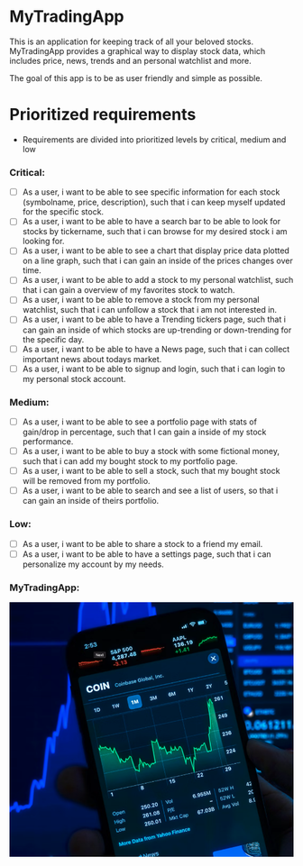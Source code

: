 # MyTradingApp
This is an application for keeping track of all your beloved stocks. 
MyTradingApp provides a graphical way to display stock data, which includes price, news, trends and an personal watchlist and more.

The goal of this app is to be as user friendly and simple as possible. 

# Prioritized requirements

- Requirements are divided into prioritized levels by critical, medium and low

### Critical:
- [ ] As a user, i want to be able to see specific information for each stock (symbolname, price, description), such that i can keep myself updated for the specific stock.
- [ ] As a user, i want to be able to have a search bar to be able to look for stocks by tickername, such that i can browse for my desired stock i am looking for. 
- [ ] As a user, i want to be able to see a chart that display price data plotted on a line graph, such that i can gain an inside of the prices changes over time.
- [ ] As a user, i want to be able to add a stock to my personal watchlist, such that i can gain a overview of my favorites stock to watch.
- [ ] As a user, i want to be able to remove a stock from my personal watchlist, such that i can unfollow a stock that i am not interested in. 
- [ ] As a user, i want to be able to have a Trending tickers page, such that i can gain an inside of which stocks are up-trending or down-trending for the specific day. 
- [ ] As a user, i want to be able to have a News page, such that i can collect important news about todays market. 
- [ ] As a user, i want to be able to signup and login, such that i can login to my personal stock account.  

### Medium:
- [ ] As a user, i want to be able to see a portfolio page with stats of gain/drop in percentage, such that I can gain a inside of my stock performance. 
- [ ] As a user, i want to be able to buy a stock with some fictional money, such that i can add my bought stock to my portfolio page. 
- [ ] As a user, i want to be able to sell a stock, such that my bought stock will be removed from my portfolio. 
- [ ] As a user, i want to be able to search and see a list of users, so that i can gain an inside of theirs portfolio.  

### Low:
- [ ] As a user, i want to be able to share a stock to a friend my email. 
- [ ] As a user, i want to be able to have a settings page, such that i can personalize my account by my needs.

### MyTradingApp:
![app/StockImg.png](app/StockImg.png)

